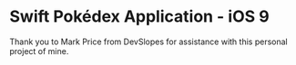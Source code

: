 # Swift Pokédex Application - iOS 9
Thank you to Mark Price from DevSlopes for assistance with this personal project of mine. 
